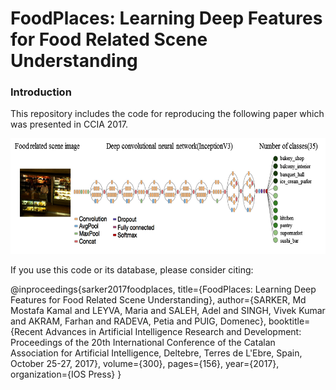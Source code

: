 # FoodPlaces: Learning Deep Features for Food Related Scene Understanding

### Introduction
This repository includes the code for reproducing the following paper which was presented in CCIA 2017.

<center><img src="model_archi.png" height="185"></img></center>

If you use this code or its database, please consider citing:

  @inproceedings{sarker2017foodplaces,
    title={FoodPlaces: Learning Deep Features for Food Related Scene Understanding},
      author={SARKER, Md Mostafa Kamal and LEYVA, Maria and SALEH, Adel and SINGH, Vivek Kumar and AKRAM, Farhan and RADEVA,         Petia and PUIG, Domenec},
      booktitle={Recent Advances in Artificial Intelligence Research and Development: Proceedings of the 20th International           Conference of the Catalan Association for Artificial Intelligence, Deltebre, Terres de L'Ebre, Spain, October 25-27,           2017},
      volume={300},
      pages={156},
      year={2017},
      organization={IOS Press}
    }
